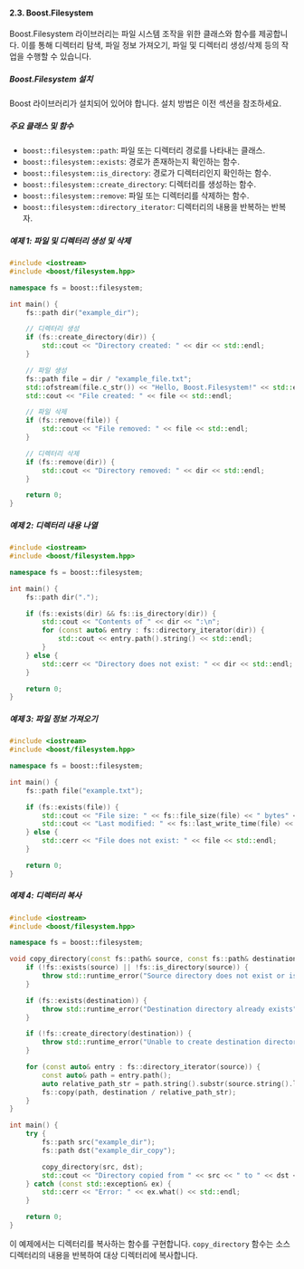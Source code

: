 #### 2.3. Boost.Filesystem

Boost.Filesystem 라이브러리는 파일 시스템 조작을 위한 클래스와 함수를 제공합니다. 이를 통해 디렉터리 탐색, 파일 정보 가져오기, 파일 및 디렉터리 생성/삭제 등의 작업을 수행할 수 있습니다.

##### Boost.Filesystem 설치
Boost 라이브러리가 설치되어 있어야 합니다. 설치 방법은 이전 섹션을 참조하세요.

##### 주요 클래스 및 함수

- `boost::filesystem::path`: 파일 또는 디렉터리 경로를 나타내는 클래스.
- `boost::filesystem::exists`: 경로가 존재하는지 확인하는 함수.
- `boost::filesystem::is_directory`: 경로가 디렉터리인지 확인하는 함수.
- `boost::filesystem::create_directory`: 디렉터리를 생성하는 함수.
- `boost::filesystem::remove`: 파일 또는 디렉터리를 삭제하는 함수.
- `boost::filesystem::directory_iterator`: 디렉터리의 내용을 반복하는 반복자.

##### 예제 1: 파일 및 디렉터리 생성 및 삭제

```cpp
#include <iostream>
#include <boost/filesystem.hpp>

namespace fs = boost::filesystem;

int main() {
    fs::path dir("example_dir");

    // 디렉터리 생성
    if (fs::create_directory(dir)) {
        std::cout << "Directory created: " << dir << std::endl;
    }

    // 파일 생성
    fs::path file = dir / "example_file.txt";
    std::ofstream(file.c_str()) << "Hello, Boost.Filesystem!" << std::endl;
    std::cout << "File created: " << file << std::endl;

    // 파일 삭제
    if (fs::remove(file)) {
        std::cout << "File removed: " << file << std::endl;
    }

    // 디렉터리 삭제
    if (fs::remove(dir)) {
        std::cout << "Directory removed: " << dir << std::endl;
    }

    return 0;
}
```

##### 예제 2: 디렉터리 내용 나열

```cpp
#include <iostream>
#include <boost/filesystem.hpp>

namespace fs = boost::filesystem;

int main() {
    fs::path dir(".");

    if (fs::exists(dir) && fs::is_directory(dir)) {
        std::cout << "Contents of " << dir << ":\n";
        for (const auto& entry : fs::directory_iterator(dir)) {
            std::cout << entry.path().string() << std::endl;
        }
    } else {
        std::cerr << "Directory does not exist: " << dir << std::endl;
    }

    return 0;
}
```

##### 예제 3: 파일 정보 가져오기

```cpp
#include <iostream>
#include <boost/filesystem.hpp>

namespace fs = boost::filesystem;

int main() {
    fs::path file("example.txt");

    if (fs::exists(file)) {
        std::cout << "File size: " << fs::file_size(file) << " bytes" << std::endl;
        std::cout << "Last modified: " << fs::last_write_time(file) << std::endl;
    } else {
        std::cerr << "File does not exist: " << file << std::endl;
    }

    return 0;
}
```

##### 예제 4: 디렉터리 복사

```cpp
#include <iostream>
#include <boost/filesystem.hpp>

namespace fs = boost::filesystem;

void copy_directory(const fs::path& source, const fs::path& destination) {
    if (!fs::exists(source) || !fs::is_directory(source)) {
        throw std::runtime_error("Source directory does not exist or is not a directory");
    }

    if (fs::exists(destination)) {
        throw std::runtime_error("Destination directory already exists");
    }

    if (!fs::create_directory(destination)) {
        throw std::runtime_error("Unable to create destination directory");
    }

    for (const auto& entry : fs::directory_iterator(source)) {
        const auto& path = entry.path();
        auto relative_path_str = path.string().substr(source.string().length());
        fs::copy(path, destination / relative_path_str);
    }
}

int main() {
    try {
        fs::path src("example_dir");
        fs::path dst("example_dir_copy");

        copy_directory(src, dst);
        std::cout << "Directory copied from " << src << " to " << dst << std::endl;
    } catch (const std::exception& ex) {
        std::cerr << "Error: " << ex.what() << std::endl;
    }

    return 0;
}
```

이 예제에서는 디렉터리를 복사하는 함수를 구현합니다. `copy_directory` 함수는 소스 디렉터리의 내용을 반복하여 대상 디렉터리에 복사합니다.
